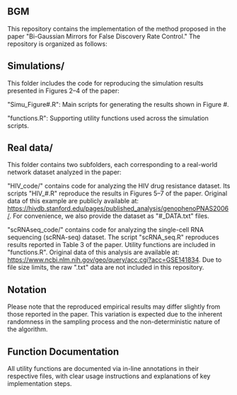 ## BGM
This repository contains the implementation of the method proposed in the paper "Bi-Gaussian Mirrors for False Discovery Rate Control." The repository is organized as follows:


## Simulations/
This folder includes the code for reproducing the simulation results presented in Figures 2–4 of the paper:

"Simu_Figure#.R": Main scripts for generating the results shown in Figure #.

"functions.R": Supporting utility functions used across the simulation scripts.


## Real data/
This folder contains two subfolders, each corresponding to a real-world network dataset analyzed in the paper:

"HIV_code/" contains code for analyzing the HIV drug resistance dataset. Its scripts "HIV_#.R" reproduce the results in Figures 5–7 of the paper. Original data of this example are publicly available at: https://hivdb.stanford.edu/pages/published_analysis/genophenoPNAS2006/. For convenience, we also provide the dataset as "#_DATA.txt" files.

"scRNAseq_code/" contains code for analyzing the single-cell RNA sequencing (scRNA-seq) dataset. The script "scRNA_seq.R" reproduces results reported in Table 3 of the paper. Utility functions are included in "functions.R". Original data of this analysis are available at: https://www.ncbi.nlm.nih.gov/geo/query/acc.cgi?acc=GSE141834. Due to file size limits, the raw ".txt" data are not included in this repository.


## Notation
Please note that the reproduced empirical results may differ slightly from those reported in the paper. This variation is expected due to the inherent randomness in the sampling process and the non-deterministic nature of the algorithm.


## Function Documentation
All utility functions are documented via in-line annotations in their respective files, with clear usage instructions and explanations of key implementation steps.
